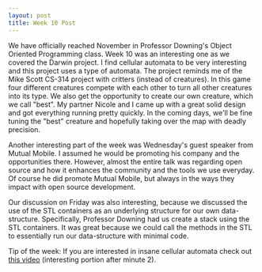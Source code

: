 ```yaml
---
layout: post
title: Week 10 Post
---
```


We have officially reached November in Professor Downing's Object Oriented Programming class. Week 10 was an interesting one as we covered the Darwin project. I find cellular automata to be very interesting and this project uses a type of automata. The project reminds me of the Mike Scott CS-314 project with critters (instead of creatures). In this game four different creatures compete with each other to turn all other creatures into its type. We also get the opportunity to create our own creature, which we call "best". My partner Nicole and I came up with a great solid design and got everything running pretty quickly. In the coming days, we'll be fine tuning the "best" creature and hopefully taking over the map with deadly precision. 

Another interesting part of the week was Wednesday's guest speaker from Mutual Mobile. I assumed he would be promoting his company and the opportunities there. However, almost the entire talk was regarding open source and how it enhances the community and the tools we use everyday. Of course he did promote Mutual Mobile, but always in the ways they impact with open source development. 

Our discussion on Friday was also interesting, because we discussed the use of the STL containers as an underlying structure for our own data-structure. Specifically, Professor Downing had us create a stack using the STL containers. It was great because we could call the methods in the STL to essentially run our data-structure with minimal code. 


Tip of the week:
If you are interested in insane cellular automata check out [this video](https://www.youtube.com/watch?v=C2vgICfQawE) (interesting portion after minute 2).